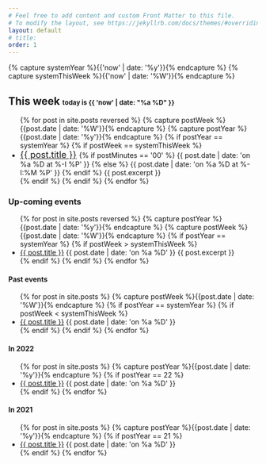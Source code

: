 ```yaml
---
# Feel free to add content and custom Front Matter to this file.
# To modify the layout, see https://jekyllrb.com/docs/themes/#overriding-theme-defaults
layout: default
# title: 
order: 1
---
```

{% capture systemYear %}{{'now' | date: '%y'}}{% endcapture %}
{% capture systemThisWeek %}{{'now' | date: '%W'}}{% endcapture %}
## **This week** <font size="2"> today is {{ 'now' | date: "%a %D" }} </font> 
<ul>
  {% for post in site.posts reversed %}
  {% capture postWeek %}{{post.date | date: '%W'}}{% endcapture %}
  {% capture postYear %}{{post.date | date: '%y'}}{% endcapture %}
  {% if postYear == systemYear %}
  {% if postWeek == systemThisWeek %}
      <li> 
      <font size="4">
      <a href="{{ post.url | prepend : site.baseurl | prepend: site.url }}">{{ post.title }}</a>
      </font>
      {% if postMinutes == '00' %}
        {{ post.date | date: 'on %a %D at %-I %P' }} 
      {% else %}
        {{ post.date | date: 'on %a %D at %-I:%M %P' }} 
      {% endif %}      
      {{ post.excerpt }}
      </li>
  {% endif %}
  {% endif %}
  {% endfor %}
</ul>


### __Up-coming events__
<ul>
  {% for post in site.posts reversed %}
  {% capture postYear %}{{post.date | date: '%y'}}{% endcapture %}
  {% capture postWeek %}{{post.date | date: '%W'}}{% endcapture %}
  {% if postYear == systemYear %}
    {% if postWeek > systemThisWeek %}
      <li> 
      <!-- <font size="4"> -->
      <a href="{{ post.url | prepend : site.baseurl | prepend: site.url }}">{{ post.title }}</a>
      <!-- </font> -->
      {{ post.date | date: 'on %a %D'  }} 
      {{ post.excerpt }}
      </li>
    {% endif %}
  {% endif %}
  {% endfor %}
</ul>


<!-- ### **Spring 2022 News**
  
- F2022 Advising Begins on March 21st. The 2022-2026 tentative course listing is available on the [webpage](https://www.csusb.edu/mathematics/undergraduate/advising) (Program and Course Resources, Item 7).
- CSUSB Putnam Team ranked 291/427.  -->

#### **Past events**
<ul>
  {% for post in site.posts %}
  {% capture postWeek %}{{post.date | date: '%W'}}{% endcapture %}
  {% if postYear == systemYear %}
    {% if postWeek < systemThisWeek %}
      <li> 
      <!-- <font size="4"> -->
      <a href="{{ post.url | prepend : site.baseurl | prepend: site.url }}">{{ post.title }}</a>
      <!-- </font> -->
      {{ post.date | date: 'on %a %D'  }} 
      <!-- {{ post.excerpt }} -->
      </li>
    {% endif %}
  {% endif %}
  {% endfor %}
</ul>

#### **In 2022**
<ul>
  {% for post in site.posts %}
  {% capture postYear %}{{post.date | date: '%y'}}{% endcapture %}
    {% if postYear == 22 %}
        <li> 
        <a href="{{ post.url | prepend : site.baseurl | prepend: site.url }}">{{ post.title }}</a>
        {{ post.date | date: 'on %a %D'  }} 
        <!-- {{ postYear }} -->
        </li>
    {% endif %}
  {% endfor %}
</ul>

#### **In 2021**
<ul>
  {% for post in site.posts %}
  {% capture postYear %}{{post.date | date: '%y'}}{% endcapture %}
    {% if postYear == 21 %}
        <li> 
        <a href="{{ post.url | prepend : site.baseurl | prepend: site.url }}">{{ post.title }}</a>
        {{ post.date | date: 'on %a %D'  }} 
        <!-- {{ postYear }} -->
        </li>
    {% endif %}
  {% endfor %}
</ul>

<!-- ## SageMath -->

<!-- * Thanks to Pedro, if you want to try out [Sage](https://www.sagemath.org/), use your CSUSB credentials to login [myhorizon.csusb.edu](https://myhorizon.csusb.edu); for questions and comments contact Youngsu Kim.  -->
<!-- * If you need high-performance computing, please consider [HPC at CSUSB](https://www.csusb.edu/academic-technologies-innovation/xreal-lab-and-high-performance-computing/high-performance-0). -->

<!-- ---
layout: page
title: Google Forms (Under construction)
permalink: /Google-Forms/
tag: Google form
---
This page will include a Google form link to submit events.  -->

<!-- [jekyll][jekyll-organization]
[jekyll](https://github.com/jekyll/jekyll) -->